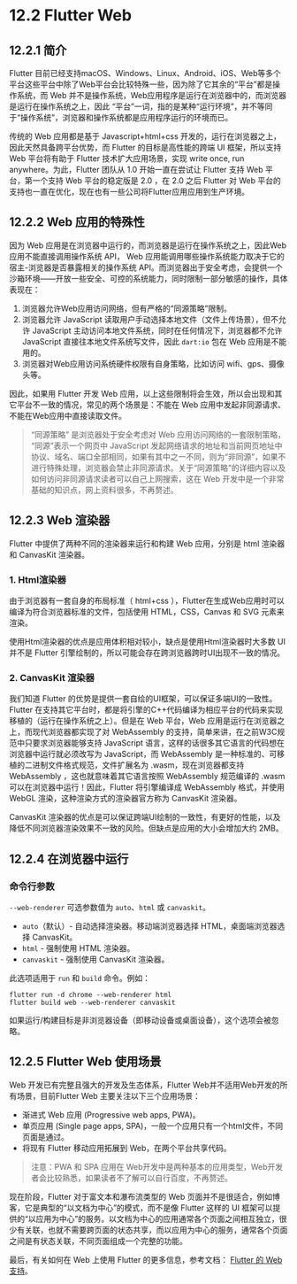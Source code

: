 # 12.2 Flutter Web

## 12.2.1 简介

Flutter 目前已经支持macOS、Windows、Linux、Android、iOS、Web等多个平台这些平台中除了Web平台会比较特殊一些，因为除了它其余的“平台”都是操作系统，而 Web 并不是操作系统，Web应用程序是运行在浏览器中的，而浏览器是运行在操作系统之上，因此 “平台”一词，指的是某种“运行环境”，并不等同于“操作系统”，浏览器和操作系统都是应用程序运行的环境而已。

传统的 Web 应用都是基于 Javascript+html+css 开发的，运行在浏览器之上，因此天然具备跨平台优势，而 Flutter 的目标是高性能的跨端 UI 框架，所以支持 Web 平台将有助于 Flutter 技术扩大应用场景，实现 write once, run anywhere。为此，Flutter 团队从 1.0 开始一直在尝试让 Flutter 支持 Web 平台，第一个支持 Web 平台的稳定版是 2.0 ，在 2.0 之后 Flutter 对 Web 平台的支持也一直在优化，现在也有一些公司将Flutter应用应用到生产环境。

## 12.2.2 Web 应用的特殊性

因为 Web 应用是在浏览器中运行的，而浏览器是运行在操作系统之上，因此Web应用不能直接调用操作系统 API， Web 应用能调用哪些操作系统能力取决于它的宿主-浏览器是否暴露相关的操作系统 API。而浏览器出于安全考虑，会提供一个沙箱环境——开放一些安全、可控的系统能力，同时限制一部分敏感的操作，具体表现在：

1. 浏览器允许Web应用访问网络，但有严格的“同源策略”限制。
2. 浏览器允许 JavaScript 读取用户手动选择本地文件（文件上传场景），但不允许 JavaScript 主动访问本地文件系统，同时在任何情况下，浏览器都不允许 JavaScript 直接往本地文件系统写文件，因此 `dart:io` 包在 Web 应用是不能用的。
3. 浏览器对Web应用访问系统硬件权限有自身策略，比如访问 wifi、gps、摄像头等。

因此，如果用 Flutter 开发 Web 应用，以上这些限制将会生效，所以会出现和其它平台不一致的情况，常见的两个场景是：不能在 Web 应用中发起非同源请求、不能在Web应用中直接读取文件。

> “同源策略” 是浏览器处于安全考虑对 Web 应用访问网络的一套限制策略， “同源”表示一个网页中 JavaScript 发起网络请求的地址和当前网页地址中协议、域名、端口全部相同，如果有其中之一不同，则为“非同源”，如果不进行特殊处理，浏览器会禁止非同源请求。关于“同源策略”的详细内容以及如何访问非同源请求读者可以自己上网搜索，这在 Web 开发中是一个非常基础的知识点，网上资料很多，不再赘述。

## 12.2.3 Web 渲染器

Flutter 中提供了两种不同的渲染器来运行和构建 Web 应用，分别是 html 渲染器和 CanvasKit 渲染器。

### 1. Html渲染器

由于浏览器有一套自身的布局标准（ html+css ），Flutter在生成Web应用时可以编译为符合浏览器标准的文件，包括使用 HTML，CSS，Canvas 和 SVG 元素来渲染。

使用Html渲染器的优点是应用体积相对较小，缺点是使用Html渲染器时大多数 UI 并不是 Flutter 引擎绘制的，所以可能会存在跨浏览器跨时UI出现不一致的情况。

### 2. CanvasKit 渲染器

我们知道 Flutter 的优势是提供一套自绘的UI框架，可以保证多端UI的一致性。Flutter 在支持其它平台时，都是将引擎的C++代码编译为相应平台的代码来实现移植的（运行在操作系统之上）。但是在 Web 平台，Web 应用是运行在浏览器之上，而现代浏览器都实现了对 WebAssembly 的支持，简单来讲，在之前W3C规范中只要求浏览器能够支持 JavaScript 语言，这样的话很多其它语言的代码想在浏览器中运行就必须改写为 JavaScript，而 WebAssembly 是一种标准的、可移植的二进制文件格式规范，文件扩展名为 .wasm，现在浏览器都支持 WebAssembly ，这也就意味着其它语言按照 WebAssembly 规范编译的  .wasm 可以在浏览器中运行！因此，Flutter 将引擎编译成 WebAssembly 格式，并使用 WebGL 渲染，这种渲染方式的渲染器官方称为 CanvasKit 渲染器。

CanvasKit 渲染器的优点是可以保证跨端UI绘制的一致性，有更好的性能，以及降低不同浏览器渲染效果不一致的风险。但缺点是应用的大小会增加大约 2MB。

## 12.2.4 在浏览器中运行

### 命令行参数

`--web-renderer` 可选参数值为 `auto`、`html` 或 `canvaskit`。

- `auto`（默认）- 自动选择渲染器。移动端浏览器选择 HTML，桌面端浏览器选择 CanvasKit。
- `html` - 强制使用 HTML 渲染器。
- `canvaskit` - 强制使用 CanvasKit 渲染器。

此选项适用于 `run` 和 `build` 命令。例如：

```
flutter run -d chrome --web-renderer html
flutter build web --web-renderer canvaskit
```

如果运行/构建目标是非浏览器设备（即移动设备或桌面设备），这个选项会被忽略。

## 12.2.5 Flutter Web 使用场景

Web 开发已有完整且强大的开发及生态体系，Flutter Web并不适用Web开发的所有场景，目前Flutter Web 主要关注以下三个应用场景：

- 渐进式 Web 应用 (Progressive web apps, PWA)。
- 单页应用 (Single page apps, SPA)，一般一个应用只有一个html文件，不同页面是通过。
- 将现有 Flutter 移动应用拓展到 Web，在两个平台共享代码。

> 注意：PWA 和 SPA 应用在 Web开发中是两种基本的应用类型，Web开发者会比较熟悉，如果读者不了解可以自行百度，不再赘述。

现在阶段，Flutter 对于富文本和瀑布流类型的 Web 页面并不是很适合，例如博客，它是典型的“以文档为中心”的模式，而不是像 Flutter 这样的 UI 框架可以提供的“以应用为中心”的服务。以文档为中心的应用通常各个页面之间相互独立，很少有关联，也就不需要跨页面的状态共享，而以应用为中心的服务，通常各个页面之间是有状态关联，不同页面组成一个完整的功能。

最后，有关如何在 Web 上使用 Flutter 的更多信息，参考文档： [Flutter 的 Web 支持](https://flutter.cn/docs/web)。



